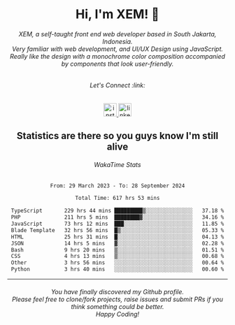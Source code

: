 <h1 align="center">Hi, I'm XEM! <span class="wave">👋</span></h1>

<h6 align="center">XEM, a self-taught front end web developer based in South Jakarta, Indonesia.<br>Very familiar with web development, and UI/UX Design using JavaScript.<br>Really like the design with a monochrome color composition accompanied by components that look user-friendly.</h6>

<div align="center">
  <h6>
    <i>Let's Connect :link:</i>
  </h6>
  <a href="https://instagram.com/ensayiti" target="_blank">
    <img src="https://img.shields.io/static/v1?message=Instagram&logo=instagram&label=&color=E4405F&logoColor=white&labelColor=&style=for-the-badge" height="30" alt="instagram logo"  />
  </a>
  <a href="https://www.linkedin.com/in/samuel-andika-94616625b/" target="_blank">
    <img src="https://img.shields.io/static/v1?message=LinkedIn&logo=linkedin&label=&color=0077B5&logoColor=white&labelColor=&style=for-the-badge" height="30" alt="linkedin logo"  />
  </a>
</div>

<h2 align="center">Statistics are there so you guys know I'm still alive</h1>

<div align="center">
  
  <h6>WakaTime Stats</h6>
  <!--START_SECTION:waka-->

```txt
From: 29 March 2023 - To: 28 September 2024

Total Time: 617 hrs 53 mins

TypeScript       229 hrs 44 mins █████████▒░░░░░░░░░░░░░░░   37.18 %
PHP              211 hrs 5 mins  ████████▓░░░░░░░░░░░░░░░░   34.16 %
JavaScript       73 hrs 12 mins  ███░░░░░░░░░░░░░░░░░░░░░░   11.85 %
Blade Template   32 hrs 56 mins  █▒░░░░░░░░░░░░░░░░░░░░░░░   05.33 %
HTML             25 hrs 31 mins  █░░░░░░░░░░░░░░░░░░░░░░░░   04.13 %
JSON             14 hrs 5 mins   ▓░░░░░░░░░░░░░░░░░░░░░░░░   02.28 %
Bash             9 hrs 20 mins   ▒░░░░░░░░░░░░░░░░░░░░░░░░   01.51 %
CSS              4 hrs 13 mins   ▒░░░░░░░░░░░░░░░░░░░░░░░░   00.68 %
Other            3 hrs 56 mins   ░░░░░░░░░░░░░░░░░░░░░░░░░   00.64 %
Python           3 hrs 40 mins   ░░░░░░░░░░░░░░░░░░░░░░░░░   00.60 %
```

<!--END_SECTION:waka-->
</div>

---

<h6 align="center">
  You have finally discovered my Github profile.
  <br>
  Please feel free to clone/fork projects, raise issues and submit PRs if you think something could be better.
  <br>
  <i>Happy Coding!</i>
</h6>
